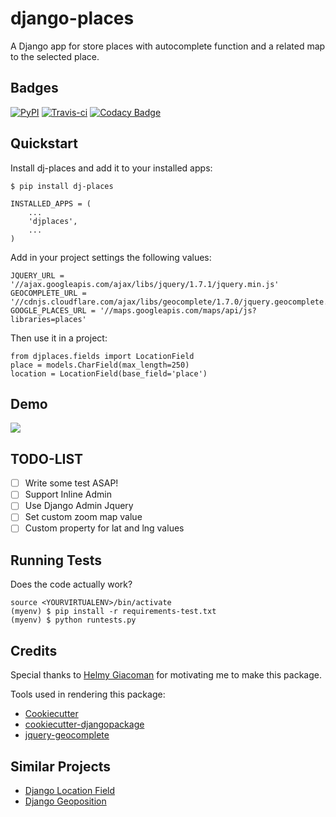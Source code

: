
django-places
=============================

A Django app for store places with autocomplete function and a related map to the selected place.

Badges
---------

[![PyPI](https://badge.fury.io/py/dj-places.png)](https://badge.fury.io/py/dj-places)
[![Travis-ci](https://travis-ci.org/oscarmcm/django-places.png?branch=master)](https://travis-ci.org/oscarmcm/django-places)
[![Codacy Badge](https://api.codacy.com/project/badge/Grade/d6433fc7fc384f63b9f41fc251ee70b1)](https://www.codacy.com/app/om-cortez-2010/django-places?utm_source=github.com&amp;utm_medium=referral&amp;utm_content=oscarmcm/django-places&amp;utm_campaign=Badge_Grade)

Quickstart
----------

Install dj-places and add it to your installed apps:

    $ pip install dj-places

    INSTALLED_APPS = (
    	...
    	'djplaces',
    	...
    )

Add in your project settings the following values:

	JQUERY_URL = '//ajax.googleapis.com/ajax/libs/jquery/1.7.1/jquery.min.js'
 	GEOCOMPLETE_URL = '//cdnjs.cloudflare.com/ajax/libs/geocomplete/1.7.0/jquery.geocomplete.min.js'
 	GOOGLE_PLACES_URL = '//maps.googleapis.com/maps/api/js?libraries=places'


Then use it in a project:

    from djplaces.fields import LocationField
    place = models.CharField(max_length=250)
    location = LocationField(base_field='place')

Demo
------

![](http://g.recordit.co/hZabhhYLHS.gif)

TODO-LIST
--------

* [ ] Write some test ASAP!
* [ ] Support Inline Admin
* [ ] Use Django Admin Jquery
* [ ] Set custom zoom map value
* [ ] Custom property for lat and lng values

Running Tests
--------------

Does the code actually work?

    source <YOURVIRTUALENV>/bin/activate
    (myenv) $ pip install -r requirements-test.txt
    (myenv) $ python runtests.py

Credits
---------

Special thanks to [Helmy Giacoman](https://github.com/eos87) for motivating me to make this package.

Tools used in rendering this package:

*  [Cookiecutter](https://github.com/audreyr/cookiecutter)
*  [cookiecutter-djangopackage](https://github.com/pydanny/cookiecutter-djangopackage)
*  [jquery-geocomplete](https://github.com/ubilabs/geocomplete)

Similar Projects
------------

*  [Django Location Field](https://github.com/caioariede/django-location-field)
*  [Django Geoposition](https://github.com/philippbosch/django-geoposition)
